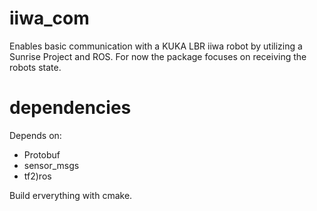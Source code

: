 # iiwa_com
  Enables basic communication with a KUKA LBR iiwa robot by utilizing a Sunrise
  Project and ROS. For now the package focuses on receiving the robots state.
  
# dependencies
Depends on:

- Protobuf
- sensor_msgs
- tf2)ros

Build erverything with cmake.
